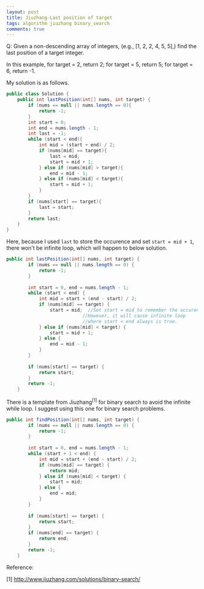 ```yaml
---
layout: post
title: Jiuzhang-Last position of target
tags: algorithm jiuzhang binary_search
comments: true
---
```


Q: Given a non-descending array of integers, (e.g., [1, 2, 2, 4, 5, 5],) find the last position of a target integer.

In this example, for target = 2, return 2; for target = 5, return 5; for target = 6, return -1.

My solution is as follows. 

```java
public class Solution {
    public int lastPosition(int[] nums, int target) {
        if (nums == null || nums.length == 0){
            return -1;
        }
        int start = 0;
        int end = nums.length - 1;
        int last = -1;
        while (start < end){
            int mid = (start + end) / 2;
            if (nums[mid] == target){
                last = mid;
                start = mid + 1;
            } else if (nums[mid] > target){
                end = mid - 1;
            } else if (nums[mid] < target){
                start = mid + 1;
            }
        }
        if (nums[start] == target){
            last = start;
        }
        return last;
    }
}
```
Here, because I used `last` to store the occurence and set `start = mid + 1`, there won't be infinite loop, which will happen to below solution.

```java
public int lastPosition(int[] nums, int target) {
        if (nums == null || nums.length == 0) {
            return -1;
        }
        
        int start = 0, end = nums.length - 1;
        while (start < end) {
            int mid = start + (end - start) / 2;
            if (nums[mid] == target) {
                start = mid;  //Set start = mid to remember the occurence.
                            //However, it will cause infinite loop 
                            //where start < end always is true.
            } else if (nums[mid] < target) {
                start = mid + 1;
            } else {
                end = mid - 1;
            }
        }
        
        if (nums[start] == target) {
            return start;
        }
        return -1;
    }
```

There is a template from Jiuzhang<sup>[1]</sup> for binary search to avoid the infinite while loop. I suggest using this one for binary search problems.

```java
public int findPosition(int[] nums, int target) {
        if (nums == null || nums.length == 0) {
            return -1;
        }
        
        int start = 0, end = nums.length - 1;
        while (start + 1 < end) {
            int mid = start + (end - start) / 2;
            if (nums[mid] == target) {
                return mid;
            } else if (nums[mid] < target) {
                start = mid;
            } else {
                end = mid;
            }
        }
        
        if (nums[start] == target) {
            return start;
        }
        if (nums[end] == target) {
            return end;
        }
        return -1;
    }
```

Reference:

[1] http://www.jiuzhang.com/solutions/binary-search/